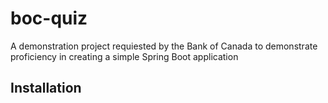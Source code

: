 # boc-quiz

A demonstration project requiested by the Bank of Canada to demonstrate proficiency 
in creating a simple Spring Boot application

## Installation
